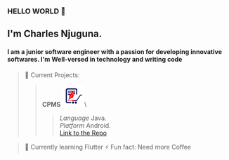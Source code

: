 ### HELLO WORLD 👋

## I'm Charles Njuguna.
#### I am a junior software engineer with a passion for developing innovative softwares. I'm Well-versed in technology and writing code



> 🔭 Current Projects:
>> **CPMS**  <img src="https://github.com/charlesncn/CPMS/blob/main/app/src/main/res/mipmap-xxhdpi/pj_icon.png" width="50" height="50">\
>>> *Language* Java.\
>>> *Platform* Android.\
>>> [Link to the Repo](https://github.com/charlesncn/CPMS)


> 🌱 Currently learning Flutter
> ⚡ Fun fact: Need more Coffee

